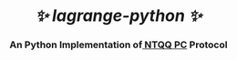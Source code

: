 <h1 align="center"><i>✨ lagrange-python ✨ </i></h1>

<h3 align="center">An Python Implementation of<a href="https://github.com/KonataDev/Lagrange.Core"> NTQQ PC</a> Protocol  </h3>
